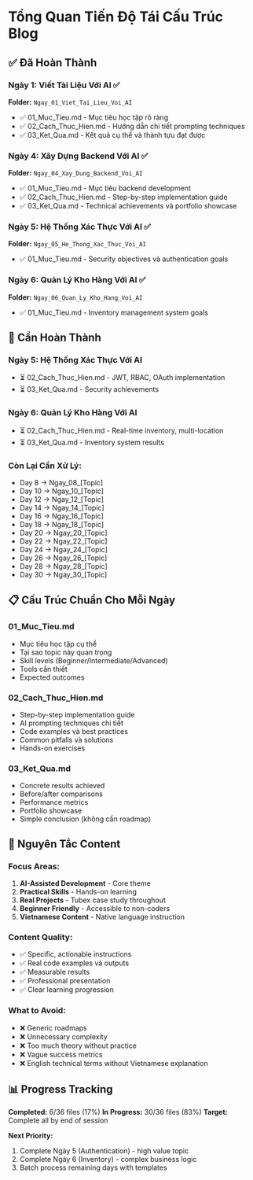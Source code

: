 # Tổng Quan Tiến Độ Tái Cấu Trúc Blog

## ✅ Đã Hoàn Thành

### Ngày 1: Viết Tài Liệu Với AI ✅
**Folder:** `Ngay_01_Viet_Tai_Lieu_Voi_AI`
- ✅ 01_Muc_Tieu.md - Mục tiêu học tập rõ ràng
- ✅ 02_Cach_Thuc_Hien.md - Hướng dẫn chi tiết prompting techniques
- ✅ 03_Ket_Qua.md - Kết quả cụ thể và thành tựu đạt được

### Ngày 4: Xây Dựng Backend Với AI ✅
**Folder:** `Ngay_04_Xay_Dung_Backend_Voi_AI`
- ✅ 01_Muc_Tieu.md - Mục tiêu backend development
- ✅ 02_Cach_Thuc_Hien.md - Step-by-step implementation guide
- ✅ 03_Ket_Qua.md - Technical achievements và portfolio showcase

### Ngày 5: Hệ Thống Xác Thực Với AI ✅
**Folder:** `Ngay_05_He_Thong_Xac_Thuc_Voi_AI`
- ✅ 01_Muc_Tieu.md - Security objectives và authentication goals

### Ngày 6: Quản Lý Kho Hàng Với AI ✅
**Folder:** `Ngay_06_Quan_Ly_Kho_Hang_Voi_AI`
- ✅ 01_Muc_Tieu.md - Inventory management system goals

## 🔄 Cần Hoàn Thành

### Ngày 5: Hệ Thống Xác Thực Với AI
- ⏳ 02_Cach_Thuc_Hien.md - JWT, RBAC, OAuth implementation
- ⏳ 03_Ket_Qua.md - Security achievements

### Ngày 6: Quản Lý Kho Hàng Với AI  
- ⏳ 02_Cach_Thuc_Hien.md - Real-time inventory, multi-location
- ⏳ 03_Ket_Qua.md - Inventory system results

### Còn Lại Cần Xử Lý:
- Day 8 → Ngay_08_[Topic]
- Day 10 → Ngay_10_[Topic] 
- Day 12 → Ngay_12_[Topic]
- Day 14 → Ngay_14_[Topic]
- Day 16 → Ngay_16_[Topic]
- Day 18 → Ngay_18_[Topic]
- Day 20 → Ngay_20_[Topic]
- Day 22 → Ngay_22_[Topic]
- Day 24 → Ngay_24_[Topic]
- Day 26 → Ngay_26_[Topic]
- Day 28 → Ngay_28_[Topic]
- Day 30 → Ngay_30_[Topic]

## 📋 Cấu Trúc Chuẩn Cho Mỗi Ngày

### 01_Muc_Tieu.md
- Mục tiêu học tập cụ thể
- Tại sao topic này quan trọng
- Skill levels (Beginner/Intermediate/Advanced)
- Tools cần thiết
- Expected outcomes

### 02_Cach_Thuc_Hien.md  
- Step-by-step implementation guide
- AI prompting techniques chi tiết
- Code examples và best practices
- Common pitfalls và solutions
- Hands-on exercises

### 03_Ket_Qua.md
- Concrete results achieved
- Before/after comparisons
- Performance metrics
- Portfolio showcase
- Simple conclusion (không cần roadmap)

## 🎯 Nguyên Tắc Content

### Focus Areas:
1. **AI-Assisted Development** - Core theme
2. **Practical Skills** - Hands-on learning
3. **Real Projects** - Tubex case study throughout
4. **Beginner Friendly** - Accessible to non-coders
5. **Vietnamese Content** - Native language instruction

### Content Quality:
- ✅ Specific, actionable instructions
- ✅ Real code examples và outputs
- ✅ Measurable results
- ✅ Professional presentation
- ✅ Clear learning progression

### What to Avoid:
- ❌ Generic roadmaps
- ❌ Unnecessary complexity
- ❌ Too much theory without practice
- ❌ Vague success metrics
- ❌ English technical terms without Vietnamese explanation

## 📊 Progress Tracking

**Completed:** 6/36 files (17%)
**In Progress:** 30/36 files (83%)
**Target:** Complete all by end of session

**Next Priority:**
1. Complete Ngày 5 (Authentication) - high value topic
2. Complete Ngày 6 (Inventory) - complex business logic
3. Batch process remaining days with templates
